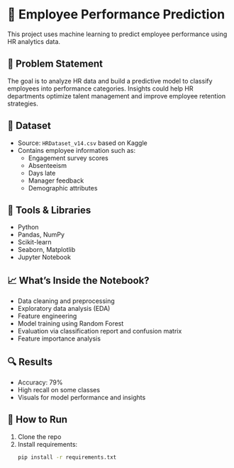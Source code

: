 # 🧠 Employee Performance Prediction

This project uses machine learning to predict employee performance using HR analytics data.

## 📌 Problem Statement
The goal is to analyze HR data and build a predictive model to classify employees into performance categories. Insights could help HR departments optimize talent management and improve employee retention strategies.

## 📂 Dataset
- Source: `HRDataset_v14.csv` based on Kaggle
- Contains employee information such as:
  - Engagement survey scores
  - Absenteeism
  - Days late
  - Manager feedback
  - Demographic attributes

## 🧪 Tools & Libraries
- Python
- Pandas, NumPy
- Scikit-learn
- Seaborn, Matplotlib
- Jupyter Notebook

## 📈 What’s Inside the Notebook?
- Data cleaning and preprocessing
- Exploratory data analysis (EDA)
- Feature engineering
- Model training using Random Forest
- Evaluation via classification report and confusion matrix
- Feature importance analysis

## 🔍 Results
- Accuracy: 79%
- High recall on some classes
- Visuals for model performance and insights

## 🚀 How to Run
1. Clone the repo
2. Install requirements:  
   ```bash
   pip install -r requirements.txt
